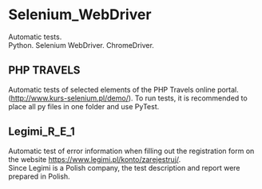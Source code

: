# Selenium_WebDriver

Automatic tests.                                                                                                                                                                                
Python. Selenium WebDriver. ChromeDriver.


## PHP TRAVELS
Automatic tests of selected elements of the PHP Travels online portal. (http://www.kurs-selenium.pl/demo/).
To run tests, it is recommended to place all py files in one folder and use PyTest.

## Legimi_R_E_1
Automatic test of error information when filling out the registration form on the website https://www.legimi.pl/konto/zarejestruj/.                                                            
Since Legimi is a Polish company, the test description and report were prepared in Polish.
